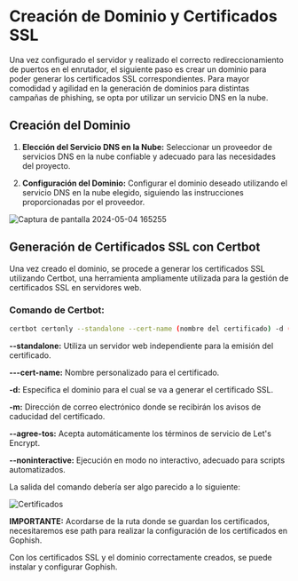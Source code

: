 # Creación de Dominio y Certificados SSL

Una vez configurado el servidor y realizado el correcto redireccionamiento de puertos en el enrutador, el siguiente paso es crear un dominio para poder generar los certificados SSL correspondientes. Para mayor comodidad y agilidad en la generación de dominios para distintas campañas de phishing, se opta por utilizar un servicio DNS en la nube.

## Creación del Dominio

1. **Elección del Servicio DNS en la Nube:** Seleccionar un proveedor de servicios DNS en la nube confiable y adecuado para las necesidades del proyecto.
   
2. **Configuración del Dominio:** Configurar el dominio deseado utilizando el servicio DNS en la nube elegido, siguiendo las instrucciones proporcionadas por el proveedor.

![Captura de pantalla 2024-05-04 165255](https://github.com/CBonastre/0-click/assets/151465796/e79174e1-6b0a-4b16-ab02-6d09a0e06c13)


## Generación de Certificados SSL con Certbot

Una vez creado el dominio, se procede a generar los certificados SSL utilizando Certbot, una herramienta ampliamente utilizada para la gestión de certificados SSL en servidores web.

### Comando de Certbot:

```bash
certbot certonly --standalone --cert-name (nombre del certificado) -d (dominio) -m (correo para recibir avisos de caducidad del certificado) --agree-tos --noninteractive
```
**--standalone:** Utiliza un servidor web independiente para la emisión del certificado.

**---cert-name:** Nombre personalizado para el certificado.

**-d:** Especifica el dominio para el cual se va a generar el certificado SSL.

**-m:** Dirección de correo electrónico donde se recibirán los avisos de caducidad del certificado.

**--agree-tos:** Acepta automáticamente los términos de servicio de Let's Encrypt.

**--noninteractive:** Ejecución en modo no interactivo, adecuado para scripts automatizados.

La salida del comando debería ser algo parecido a lo siguiente:

![Certificados](https://github.com/CBonastre/0-click/assets/151465796/6462b679-c940-4b6c-a634-d41a97c82c69)

**IMPORTANTE:** Acordarse de la ruta donde se guardan los certificados, necesitaremos ese path para realizar la configuración de los certificados en Gophish.

Con los certificados SSL y el dominio correctamente creados, se puede instalar y configurar Gophish.
